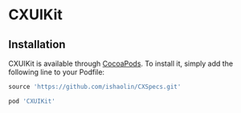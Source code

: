 # CXUIKit

## Installation

CXUIKit is available through [CocoaPods](http://cocoapods.org). To install
it, simply add the following line to your Podfile:

```ruby
source 'https://github.com/ishaolin/CXSpecs.git'

pod 'CXUIKit'
```